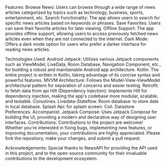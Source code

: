 Features:
Browse News: Users can browse through a wide range of news articles categorized by topics such as technology, business, sports, entertainment, etc.
Search Functionality: The app allows users to search for specific news articles based on keywords or phrases.
Save Favorites: Users can save their favorite articles for later viewing.
Offline Support: The app provides offline support, allowing users to access previously fetched news articles even when they are not connected to the internet.
Dark Mode: Offers a dark mode option for users who prefer a darker interface for reading news articles.

Technologies Used:
Android Jetpack: Utilizes various Jetpack components such as ViewModel, LiveData, Room Database, Navigation Component, etc., for building a robust and maintainable Android app architecture.
Kotlin: The entire project is written in Kotlin, taking advantage of its concise syntax and powerful features.
MVVM Architecture: Follows the Model-View-ViewModel architectural pattern for separation of concerns and easier testing.
Retrofit: to fetsh data from api
Hilt (Dependency Injection): Implements Hilt for dependency injection, making the app's codebase more modular, scalable, and testable.
Coroutines.
Livedata-Stateflow.
Room database: to store date in local database.
Splash Api: for splash screen.
Coil.
Datastore Preferences.
Accompanist.
Jetpack Compose: Uses Jetpack Compose for building the UI, providing a modern and declarative way of designing user interfaces.
Contributions:
Contributions to the project are welcome! Whether you're interested in fixing bugs, implementing new features, or improving documentation, your contributions are highly appreciated. Please fork the repository, make your changes, and submit a pull request.


Acknowledgements:
Special thanks to NewsAPI for providing the API used in this project, and to the open-source community for their invaluable contributions to the development ecosystem.

